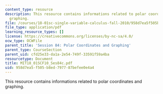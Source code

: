 ```yaml
---
content_type: resource
description: This resource contains informations related to polar coordinates and
  graphing.
file: /courses/18-01sc-single-variable-calculus-fall-2010/958d7ea5f505b8ed797787befee0e4a4_MIT18_01SCF10_Ses84c.pdf
file_type: application/pdf
learning_resource_types: []
license: https://creativecommons.org/licenses/by-nc-sa/4.0/
ocw_type: OCWFile
parent_title: 'Session 84: Polar Coordinates and Graphing'
parent_type: CourseSection
parent_uid: cfd25e33-da1a-2e54-749f-33591f59a4ba
resourcetype: Document
title: MIT18_01SCF10_Ses84c.pdf
uid: 958d7ea5-f505-b8ed-7977-87befee0e4a4
---
```

This resource contains informations related to polar coordinates and graphing.